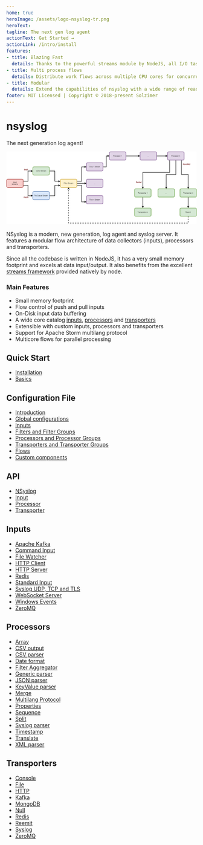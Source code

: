 ```yaml
---
home: true
heroImage: /assets/logo-nsyslog-tr.png
heroText: 
tagline: The next gen log agent
actionText: Get Started →
actionLink: /intro/install
features:
- title: Blazing Fast
  details: Thanks to the powerful streams module by NodeJS, all I/O tasks are performed in non-blocking async mode. Designed for performance, both CPU and RAM usage, nsyslog has a minimal footprint.
- title: Multi process flows
  details: Distribute work flows across multiple CPU cores for concurrent data processing.
- title: Modular
  details: Extend the capabilities of nsyslog with a wide range of readers, processors and transporters.
footer: MIT Licensed | Copyright © 2018-present Solzimer
---
```


# nsyslog
The next generation log agent!

![Architecture](assets/nsyslog.png)

NSyslog is a modern, new generation, log agent and syslog server. It features a modular flow architecture of data collectors (inputs), processors and transporters.

Since all the codebase is written in NodeJS, it has a very small memory footprint and excels at data input/output. It also benefits from the excellent [streams framework](https://nodejs.org/api/stream.html) provided natively by node.

### Main Features
* Small memory footprint
* Flow control of push and pull inputs
* On-Disk input data buffering
* A wide core catalog [inputs](inputs/index.md), [processors](processors/index.md) and [transporters](transporters/index.md)
* Extensible with custom inputs, processors and transporters
* Support for Apache Storm multilang protocol
* Multicore flows for parallel processing

## Quick Start
* [Installation](intro/install.md)
* [Basics](intro/basics.md)

## Configuration File
* [Introduction](config/index.md)
* [Global configurations](config/globals.md)
* [Inputs](inputs/index.md)
* [Filters and Filter Groups](config/filters.md)
* [Processors and Processor Groups](processors/index.md)
* [Transporters and Transporter Groups](transporters/index.md)
* [Flows](config/flows.md)
* [Custom components](config/custom.md)

## API
* [NSyslog](api/nsyslog.md)
* [Input](api/input.md)
* [Processor](api/processor.md)
* [Transporter](api/transporter.md)

## Inputs
* [Apache Kafka](inputs/kafka.md)
* [Command Input](inputs/command.md)
* [File Watcher](inputs/file.md)
* [HTTP Client](inputs/http.md)
* [HTTP Server](inputs/httpserver.md)
* [Redis](inputs/redis.md)
* [Standard Input](inputs/stdin.md)
* [Syslog UDP, TCP and TLS](inputs/syslog.md)
* [WebSocket Server](inputs/ws.md)
* [Windows Events](inputs/windows.md)
* [ZeroMQ](inputs/zmq.md)

## Processors
* [Array](processors/array.md)
* [CSV output](processors/csvout.md)
* [CSV parser](processors/csvparser.md)
* [Date format](processors/dateformat.md)
* [Filter Aggregator](processors/filter.md)
* [Generic parser](processors/parser.md)
* [JSON parser](processors/jsonparser.md)
* [KeyValue parser](processors/keyvalparser.md)
* [Merge](processors/merge.md)
* [Multilang Protocol](processors/multilang.md)
* [Properties](processors/properties.md)
* [Sequence](processors/sequence.md)
* [Split](processors/split.md)
* [Syslog parser](processors/syslogparser.md)
* [Timestamp](processors/timestamp.md)
* [Translate](processors/translate.md)
* [XML parser](processors/xmlparser.md)

## Transporters
* [Console](transporters/console.md)
* [File](transporters/file.md)
* [HTTP](transporters/http.md)
* [Kafka](transporters/kafka.md)
* [MongoDB](transporters/mongo.md)
* [Null](transporters/null.md)
* [Redis](transporters/redis.md)
* [Reemit](transporters/reemit.md)
* [Syslog](transporters/syslog.md)
* [ZeroMQ](transporters/zmq.md)
